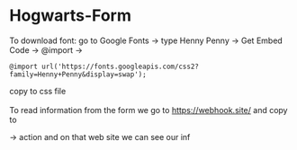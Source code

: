 # Hogwarts-Form

To download font: go to Google Fonts -> type Henny Penny -> Get Embed Code -> @import ->
```bush
@import url('https://fonts.googleapis.com/css2?family=Henny+Penny&display=swap');
```
copy to css file<br>
<br>
To read information from the form we go to https://webhook.site/ and copy to <form> -> action and on that web site we can see our inf
